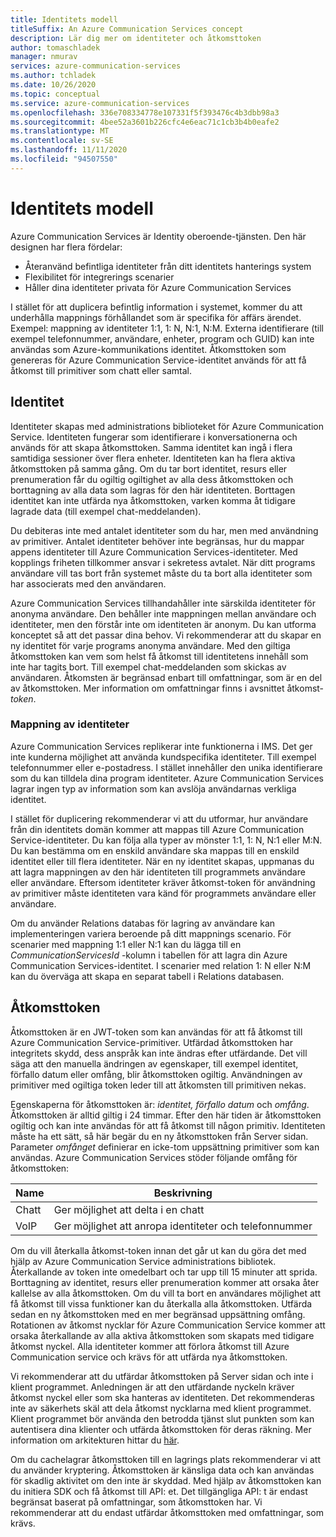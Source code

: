 ```yaml
---
title: Identitets modell
titleSuffix: An Azure Communication Services concept
description: Lär dig mer om identiteter och åtkomsttoken
author: tomaschladek
manager: nmurav
services: azure-communication-services
ms.author: tchladek
ms.date: 10/26/2020
ms.topic: conceptual
ms.service: azure-communication-services
ms.openlocfilehash: 336e708334778e107331f5f393476c4b3dbb98a3
ms.sourcegitcommit: 4bee52a3601b226cfc4e6eac71c1cb3b4b0eafe2
ms.translationtype: MT
ms.contentlocale: sv-SE
ms.lasthandoff: 11/11/2020
ms.locfileid: "94507550"
---
```

# <a name="identity-model"></a>Identitets modell

Azure Communication Services är Identity oberoende-tjänsten. Den här designen har flera fördelar:
- Återanvänd befintliga identiteter från ditt identitets hanterings system
- Flexibilitet för integrerings scenarier
- Håller dina identiteter privata för Azure Communication Services

I stället för att duplicera befintlig information i systemet, kommer du att underhålla mappnings förhållandet som är specifika för affärs ärendet. Exempel: mappning av identiteter 1:1, 1: N, N:1, N:M. Externa identifierare (till exempel telefonnummer, användare, enheter, program och GUID) kan inte användas som Azure-kommunikations identitet. Åtkomsttoken som genereras för Azure Communication Service-identitet används för att få åtkomst till primitiver som chatt eller samtal. 

## <a name="identity"></a>Identitet

Identiteter skapas med administrations biblioteket för Azure Communication Service. Identiteten fungerar som identifierare i konversationerna och används för att skapa åtkomsttoken. Samma identitet kan ingå i flera samtidiga sessioner över flera enheter. Identiteten kan ha flera aktiva åtkomsttoken på samma gång. Om du tar bort identitet, resurs eller prenumeration får du ogiltig ogiltighet av alla dess åtkomsttoken och borttagning av alla data som lagras för den här identiteten. Borttagen identitet kan inte utfärda nya åtkomsttoken, varken komma åt tidigare lagrade data (till exempel chat-meddelanden). 

Du debiteras inte med antalet identiteter som du har, men med användning av primitiver. Antalet identiteter behöver inte begränsas, hur du mappar appens identiteter till Azure Communication Services-identiteter. Med kopplings friheten tillkommer ansvar i sekretess avtalet. När ditt programs användare vill tas bort från systemet måste du ta bort alla identiteter som har associerats med den användaren.

Azure Communication Services tillhandahåller inte särskilda identiteter för anonyma användare. Den behåller inte mappningen mellan användare och identiteter, men den förstår inte om identiteten är anonym. Du kan utforma konceptet så att det passar dina behov. Vi rekommenderar att du skapar en ny identitet för varje programs anonyma användare. Med den giltiga åtkomsttoken kan vem som helst få åtkomst till identitetens innehåll som inte har tagits bort. Till exempel chat-meddelanden som skickas av användaren. Åtkomsten är begränsad enbart till omfattningar, som är en del av åtkomsttoken. Mer information om omfattningar finns i avsnittet åtkomst- *token*.

### <a name="mapping-of-identities"></a>Mappning av identiteter

Azure Communication Services replikerar inte funktionerna i IMS. Det ger inte kunderna möjlighet att använda kundspecifika identiteter. Till exempel telefonnummer eller e-postadress. I stället innehåller den unika identifierare som du kan tilldela dina program identiteter. Azure Communication Services lagrar ingen typ av information som kan avslöja användarnas verkliga identitet.

I stället för duplicering rekommenderar vi att du utformar, hur användare från din identitets domän kommer att mappas till Azure Communication Service-identiteter. Du kan följa alla typer av mönster 1:1, 1: N, N:1 eller M:N. Du kan bestämma om en enskild användare ska mappas till en enskild identitet eller till flera identiteter. När en ny identitet skapas, uppmanas du att lagra mappningen av den här identiteten till programmets användare eller användare. Eftersom identiteter kräver åtkomst-token för användning av primitiver måste identiteten vara känd för programmets användare eller användare.

Om du använder Relations databas för lagring av användare kan implementeringen variera beroende på ditt mappnings scenario. För scenarier med mappning 1:1 eller N:1 kan du lägga till en *CommunicationServicesId* -kolumn i tabellen för att lagra din Azure Communication Services-identitet. I scenarier med relation 1: N eller N:M kan du överväga att skapa en separat tabell i Relations databasen.

## <a name="access-token"></a>Åtkomsttoken

Åtkomsttoken är en JWT-token som kan användas för att få åtkomst till Azure Communication Service-primitiver. Utfärdad åtkomsttoken har integritets skydd, dess anspråk kan inte ändras efter utfärdande. Det vill säga att den manuella ändringen av egenskaper, till exempel identitet, förfallo datum eller omfång, blir åtkomsttoken ogiltig. Användningen av primitiver med ogiltiga token leder till att åtkomsten till primitiven nekas. 

Egenskaperna för åtkomsttoken är: *identitet, förfallo datum* och *omfång*. Åtkomsttoken är alltid giltig i 24 timmar. Efter den här tiden är åtkomsttoken ogiltig och kan inte användas för att få åtkomst till någon primitiv. Identiteten måste ha ett sätt, så här begär du en ny åtkomsttoken från Server sidan. Parameter *omfånget* definierar en icke-tom uppsättning primitiver som kan användas. Azure Communication Services stöder följande omfång för åtkomsttoken:

|Name|Beskrivning|
|---|---|
|Chatt|  Ger möjlighet att delta i en chatt|
|VoIP|  Ger möjlighet att anropa identiteter och telefonnummer|


Om du vill återkalla åtkomst-token innan det går ut kan du göra det med hjälp av Azure Communication Service administrations bibliotek. Återkallande av token inte omedelbart och tar upp till 15 minuter att sprida. Borttagning av identitet, resurs eller prenumeration kommer att orsaka åter kallelse av alla åtkomsttoken. Om du vill ta bort en användares möjlighet att få åtkomst till vissa funktioner kan du återkalla alla åtkomsttoken. Utfärda sedan en ny åtkomsttoken med en mer begränsad uppsättning omfång.
Rotationen av åtkomst nycklar för Azure Communication Service kommer att orsaka återkallande av alla aktiva åtkomsttoken som skapats med tidigare åtkomst nyckel. Alla identiteter kommer att förlora åtkomst till Azure Communication service och krävs för att utfärda nya åtkomsttoken. 

Vi rekommenderar att du utfärdar åtkomsttoken på Server sidan och inte i klient programmet. Anledningen är att den utfärdande nyckeln kräver åtkomst nyckel eller som ska hanteras av identiteten. Det rekommenderas inte av säkerhets skäl att dela åtkomst nycklarna med klient programmet. Klient programmet bör använda den betrodda tjänst slut punkten som kan autentisera dina klienter och utfärda åtkomsttoken för deras räkning. Mer information om arkitekturen hittar du [här](./client-and-server-architecture.md).

Om du cachelagrar åtkomsttoken till en lagrings plats rekommenderar vi att du använder kryptering. Åtkomsttoken är känsliga data och kan användas för skadlig aktivitet om den inte är skyddad. Med hjälp av åtkomsttoken kan du initiera SDK och få åtkomst till API: et. Det tillgängliga API: t är endast begränsat baserat på omfattningar, som åtkomsttoken har. Vi rekommenderar att du endast utfärdar åtkomsttoken med omfattningar, som krävs.